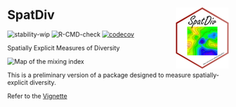 # SpatDiv <img src="man/figures/logo.png" align="right" alt="" width="120" />

![stability-wip](https://img.shields.io/badge/stability-work_in_progress-lightgrey.svg)
![R-CMD-check](https://github.com/EricMarcon/SpatDiv/workflows/R-CMD-check/badge.svg)
[![codecov](https://codecov.io/github/EricMarcon/SpatDiv/branch/master/graphs/badge.svg)](https://app.codecov.io/github/EricMarcon/SpatDiv)

Spatially Explicit Measures of Diversity

![Map of the mixing index](https://EricMarcon.github.io/SpatDiv/articles/SpatDiv_files/figure-html/MapPlot-1.png)

This is a preliminary version of a package designed to measure spatially-explicit diversity.

Refer to the [Vignette](https://EricMarcon.github.io/SpatDiv/)